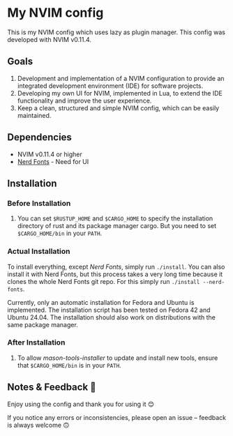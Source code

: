 # My NVIM config

This is my NVIM config which uses lazy as plugin manager. This config was
developed with NVIM v0.11.4.

## Goals

1. Development and implementation of a NVIM configuration to provide an
   integrated development environment (IDE) for software projects.
1. Developing my own UI for NVIM, implemented in Lua, to extend the
   IDE functionality and improve the user experience.
1. Keep a clean, structured and simple NVIM config, which can be easily
   maintained.

## Dependencies

- NVIM v0.11.4 or higher
- [Nerd Fonts](https://github.com/ryanoasis/nerd-fonts) - Need for UI

## Installation

### Before Installation

1. You can set `$RUSTUP_HOME` and `$CARGO_HOME` to specify the installation
   directory of rust and its package manager cargo. But you need to set
   `$CARGO_HOME/bin` in your `PATH`.

### Actual Installation

To install everything, except *Nerd Fonts*, simply run `./install`. You can
also install it with Nerd Fonts, but this process takes a very long time
because it clones the whole Nerd Fonts git repo. For this simply run
`./install --nerd-fonts`.

Currently, only an automatic installation for Fedora and Ubuntu is implemented.
The installation script has been tested on Fedora 42 and Ubuntu 24.04. The
installation should also work on distributions with the same package manager.

### After Installation

1. To allow *mason-tools-installer* to update and install new tools, ensure that
   `$CARGO_HOME/bin` is in your `PATH`.

## Notes & Feedback 🎉

Enjoy using the config and thank you for using it 😊

If you notice any errors or inconsistencies, please open an issue – feedback
is always welcome 🙃
